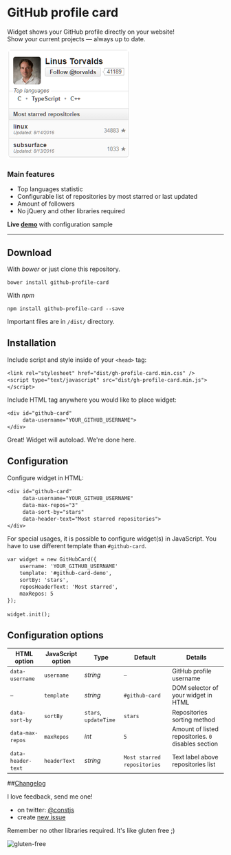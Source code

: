 # GitHub profile card

Widget shows your GitHub profile directly on your website!  
Show your current projects — always up to date.

![Screenshot](./docs/screenshot.png)

### Main features
- Top languages statistic
- Configurable list of repositories by most starred or last updated
- Amount of followers
- No jQuery and other libraries required


**Live [demo](http://codepen.io/piotrl/full/cwbgJ/)** with configuration sample

---

## Download
With *bower* or just clone this repository.
```
bower install github-profile-card
```
With *npm*
```
npm install github-profile-card --save
```
Important files are in `/dist/` directory.

## Installation

Include script and style inside of your `<head>` tag:
```
<link rel="stylesheet" href="dist/gh-profile-card.min.css" />
<script type="text/javascript" src="dist/gh-profile-card.min.js"></script>
```

Include HTML tag anywhere you would like to place widget: 
```
<div id="github-card"
     data-username="YOUR_GITHUB_USERNAME">
</div>
```

Great! Widget will autoload. We're done here.

## Configuration

Configure widget in HTML:
```
<div id="github-card"
     data-username="YOUR_GITHUB_USERNAME"
     data-max-repos="3"
     data-sort-by="stars"
     data-header-text="Most starred repositories">
</div>
```

For special usages, it is possible to configure widget(s) in JavaScript.
You have to use different template than `#github-card`.
```
var widget = new GitHubCard({
    username: 'YOUR_GITHUB_USERNAME'
    template: '#github-card-demo',
    sortBy: 'stars',
    reposHeaderText: 'Most starred',
    maxRepos: 5
});

widget.init();
```

## Configuration options   

HTML option       | JavaScript option | Type                 | Default        | Details
---               | ---               | ---                  | ---            | ---
`data-username`   | `username`        | *string*			 | `—`            | GitHub profile username
`—`               | `template`        | *string*             | `#github-card` | DOM selector of your widget in HTML
`data-sort-by`    | `sortBy`          | `stars`, `updateTime`| `stars`        | Repositories sorting method
`data-max-repos`  | `maxRepos`        | *int*			     | `5`			  | Amount of listed repositories. `0` disables section
`data-header-text`| `headerText`      | *string*             | `Most starred repositories` | Text label above repositories list                           

##[Changelog](https://github.com/piotrl/github-profile-card/releases)

I love feedback, send me one!
- on twitter: [@constjs](https://twitter.com/constjs) 
- create [new issue](https://github.com/piotrl/github-profile-card/issues/new)

Remember no other libraries required. It's like gluten free ;)

![gluten-free](http://forthebadge.com/images/badges/gluten-free.svg)
